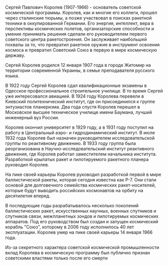Сергей Павлович Королев (1907-1966) - основатель советской космической программы. Королев, как и многие его коллеги, прошел через сталинские тюрьмы, а позже участвовал в поисках ракетной техники в оккупированной Германии. Его энергия, интеллект, вера в перспективы космических полетов, организаторские способности и умение принимать решения сделали его руководителем первого советского центра ракетостроения. Он заслуживает наибольшей похвалы за то, что превратил ракетное оружие в инструмент освоения космоса и превратил Советский Союз в первую в мире космическую державу. 

Сергей Королев родился 12 января 1907 года в городе Житомир на территории современной Украины, в семье преподавателя русского языка. 

В 1922 году Сергей Королев сдал квалификационные экзамены в Одесское профессиональное строительное училище. В то время Сергей уже интересовался авиацией. В 1924 году Королева перевели в Киевский политехнический институт, где он присоединился к группе энтузиастов планеризма. Два года спустя Королев перешел в Московское высшее техническое училище имени Баумана, лучший инженерный вуз России. 

Королев окончил университет в 1929 году, а в 1931 году поступил на работу в Центральный аэро- и гидродинамический институт. В июле 1932 года Королев был назначен руководителем исследовательской группы по реактивному движению. В 1933 году группа была реорганизована в Научно-исследовательский институт реактивного движения, где Королев работал заместителем начальника института. Разработкой крылатых ракет и пилотируемого ракетного планера руководил Королев. 

На пике своей карьеры Королев руководил разработкой первой в мире баллистической ракеты, которая сегодня известна как Р-7. Они стали основой для долговечного семейства космических ракет-носителей, которые будут выводить российских космонавтов на орбиту на десятилетия вперед. 

В последующие годы разрабатывалось несколько поколений баллистических ракет, искусственных научных, военных спутников и спутников связи, межпланетных зондов и пилотируемых космических аппаратов. Под его руководством был создан и запущен космический корабль "Союз", которому в 2006 году исполнилось 40 лет эксплуатации. Королев умер на
пике своей карьеры 14 января 1966 года.

Из-за секретного характера советской космической промышленности вклад Королева в космическую
программу был публично признан советскими властями только после его смерти